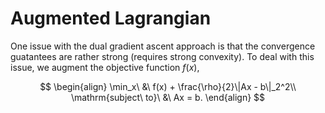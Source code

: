 # Augmented Lagrangian

One issue with the dual gradient ascent approach is that the convergence guatantees are rather strong (requires strong convexity). To deal with this issue, we augment the objective function $f(x)$,

$$
\begin{align}
    \min_x\ &\ f(x) + \frac{\rho}{2}\|Ax - b\|_2^2\\
    \mathrm{subject\ to}\ &\ Ax = b.
\end{align}
$$
